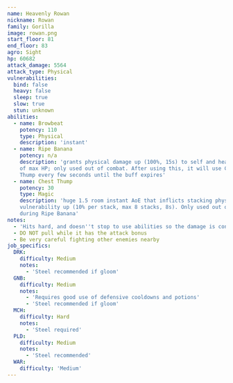 ```yaml
---
name: Heavenly Rowan
nickname: Rowan
family: Gorilla
image: rowan.png
start_floor: 81
end_floor: 83
agro: Sight
hp: 60682
attack_damage: 5564
attack_type: Physical
vulnerabilities:
  bind: false
  heavy: false
  sleep: true
  slow: true
  stun: unknown
abilities:
  - name: Browbeat
    potency: 110
    type: Physical
    description: 'instant'
  - name: Ripe Banana
    potency: n/a
    description: 'grants physical damage up (100%, 15s) to self and heals ~15%
    of max HP; only used out of combat. After using this, it will use Chest
    Thump every few seconds until the buff expires'
  - name: Chest Thump
    potency: 30
    type: Magic
    description: 'huge 1.5 room instant AoE that inflicts stacking physical
    vulnerability up (10% per stack, max 8 stacks, 8s). Only used out of combat
    during Ripe Banana'
notes:
  - 'Hits hard, and doesn''t stop to use abilities so the damage is constant'
  - DO NOT pull while it has the attack bonus
  - Be very careful fighting other enemies nearby
job_specifics:
  DRK:
    difficulty: Medium
    notes:
      - 'Steel recommended if gloom'
  GNB:
    difficulty: Medium
    notes:
      - 'Requires good use of defensive cooldowns and potions'
      - 'Steel recommended if gloom'
  MCH:
    difficulty: Hard
    notes:
      - 'Steel required'
  PLD:
    difficulty: Medium
    notes:
      - 'Steel recommended'
  WAR:
    difficulty: 'Medium'
---
```


